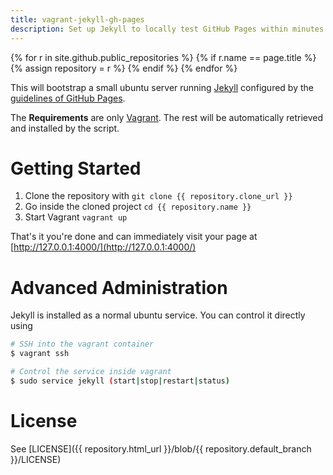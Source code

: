 ```yaml
---
title: vagrant-jekyll-gh-pages
description: Set up Jekyll to locally test GitHub Pages within minutes
---
```


{% for r in site.github.public_repositories %}
    {% if r.name == page.title %}
        {% assign repository = r %}
    {% endif %}
{% endfor %}


This will bootstrap a small ubuntu server running [Jekyll](http://jekyllrb.com/) configured by the [guidelines of GitHub Pages](https://help.github.com/articles/using-jekyll-with-pages/).

The **Requirements** are only [Vagrant](https://www.vagrantup.com/). The rest will be automatically retrieved and installed by the script.

# Getting Started
1. Clone the repository with `git clone {{ repository.clone_url }}`
2. Go inside the cloned project `cd {{ repository.name }}`
3. Start Vagrant `vagrant up`

That's it you're done and can immediately visit your page at [http://127.0.0.1:4000/](http://127.0.0.1:4000/)

# Advanced Administration
Jekyll is installed as a normal ubuntu service. You can control it directly using

```bash
# SSH into the vagrant container
$ vagrant ssh

# Control the service inside vagrant
$ sudo service jekyll (start|stop|restart|status)
```

# License
See [LICENSE]({{ repository.html_url }}/blob/{{ repository.default_branch }}/LICENSE)
